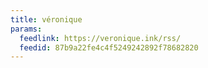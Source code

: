 ```yaml
---
title: véronique
params:
  feedlink: https://veronique.ink/rss/
  feedid: 87b9a22fe4c4f5249242892f78682820
---
```

